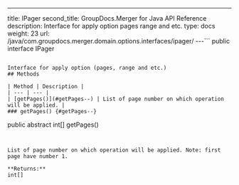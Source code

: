 ---
title: IPager
second_title: GroupDocs.Merger for Java API Reference
description: Interface for apply option pages range and etc.
type: docs
weight: 23
url: /java/com.groupdocs.merger.domain.options.interfaces/ipager/
---```
public interface IPager
```

Interface for apply option (pages, range and etc.)
## Methods

| Method | Description |
| --- | --- |
| [getPages()](#getPages--) | List of page number on which operation will be applied. |
### getPages() {#getPages--}
```
public abstract int[] getPages()
```


List of page number on which operation will be applied. Note: first page have number 1.

**Returns:**
int[]
